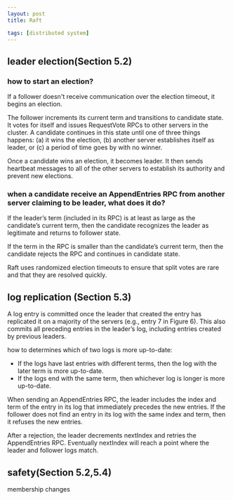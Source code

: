 ```yaml
---
layout: post
title: Raft

tags: [distributed system]
---
```


## leader election(Section 5.2)

### how to start an election?

If a follower doesn't receive communication over the election timeout, it begins an election. 

The follower increments its current term and transitions to candidate state. It votes for itself and issues RequestVote RPCs to other servers in the cluster. A candidate continues in this state until one of three things happens: (a) it wins the election, (b) another server establishes itself as leader, or (c) a period of time goes by with no winner. 

Once a candidate wins an election, it becomes leader. It then sends heartbeat messages to all of the other servers to establish its authority and prevent new elections. 

### when a candidate receive an AppendEntries RPC from another server claiming to be leader, what does it do?

 If the leader’s term (included in its RPC) is at least as large as the candidate’s current term, then the candidate recognizes the leader as legitimate and returns to follower state. 

If the term in the RPC is smaller than the candidate’s current term, then the candidate rejects the RPC and continues in candidate state. 

 Raft uses randomized election timeouts to ensure that split votes are rare and that they are resolved quickly.

## log replication (Section 5.3)

 A log entry is committed once the leader that created the entry has replicated it on a majority of the servers (e.g., entry 7 in Figure 6). This also commits all preceding entries in the leader’s log, including entries created by previous leaders. 

how to determines which of two logs is more up-to-date:

- If the logs have last entries with different terms, then the log with the later term is more up-to-date. 
- If the logs end with the same term, then whichever log is longer is more up-to-date. 

 When sending an AppendEntries RPC, the leader includes the index and term of the entry in its log that immediately precedes the new entries. If the follower does not find an entry in its log with the same index and term, then it refuses the new entries. 

 After a rejection, the leader decrements nextIndex and retries the AppendEntries RPC. Eventually nextIndex will reach a point where the leader and follower logs match. 

## safety(Section 5.2,5.4) 

membership changes